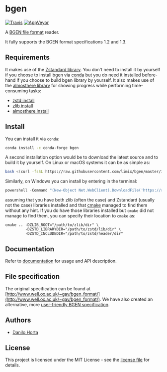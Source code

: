 # bgen

[![Travis](https://img.shields.io/travis/limix/bgen.svg?style=flat-square&label=linux%20%2F%20macos%20build)](https://travis-ci.org/limix/bgen) [![AppVeyor](https://img.shields.io/appveyor/ci/Horta/bgen.svg?style=flat-square&label=windows%20build)](https://ci.appveyor.com/project/Horta/bgen)

A [BGEN file format](http://www.well.ox.ac.uk/~gav/bgen_format/) reader.

It fully supports the BGEN format specifications 1.2 and 1.3.

## Requirements

It makes use of the [Zstandard library](http://facebook.github.io/zstd/). You don't need to install it by yourself if you choose to install bgen via [conda](http://conda.pydata.org/docs/index.html) but you do need it installed before-hand if you choose to build bgen library by yourself. It also makes use of the [almosthere library](https://github.com/horta/almosthere) for showing progress while performing time-consuming tasks:

- [zstd install](https://github.com/horta/zstd.install)
- [zlib install](https://github.com/horta/zlib.install)
- [almosthere install](https://github.com/horta/almosthere)

## Install

You can install it via `conda`:

```bash
conda install -c conda-forge bgen
```

A second installation option would be to download the latest source and to build it by yourself. On Linux or macOS systems it can be as simple as:

```bash
bash <(curl -fsSL https://raw.githubusercontent.com/limix/bgen/master/install)
```

Similarly, on Windows you can install by entering in the terminal:

```powershell
powershell -Command "(New-Object Net.WebClient).DownloadFile('https://raw.githubusercontent.com/limix/bgen/master/install.bat', 'install.bat')" && install.bat
```

assuming that you have both zlib (often the case) and Zstandard (usually not the case) libraries installed and that [cmake](https://cmake.org/) managed to find them without any hint. If you do have those libraries installed but `cmake` did not manage to find them, you can specify their location to `cmake` as:

    cmake .. -DZLIB_ROOT="/path/to/zlib/dir" \
             -DZSTD_LIBRARYDIR="/path/to/zstd/lib/dir" \
             -DZSTD_INCLUDEDIR="/path/to/zstd/header/dir"

## Documentation

Refer to [documentation](https://bgen.readthedocs.io/) for usage and API description.

## File specification

The original specification can be found at [http://www.well.ox.ac.uk/~gav/bgen_format/](http://www.well.ox.ac.uk/~gav/bgen_format/).
We have also created an alternative, more [user-friendly BGEN specification](bgen-file-format.pdf).

## Authors

- [Danilo Horta](https://github.com/horta)

## License

This project is licensed under the MIT License - see the [license file](https://raw.githubusercontent.com/limix/bgen/master/LICENSE.md) for details.
